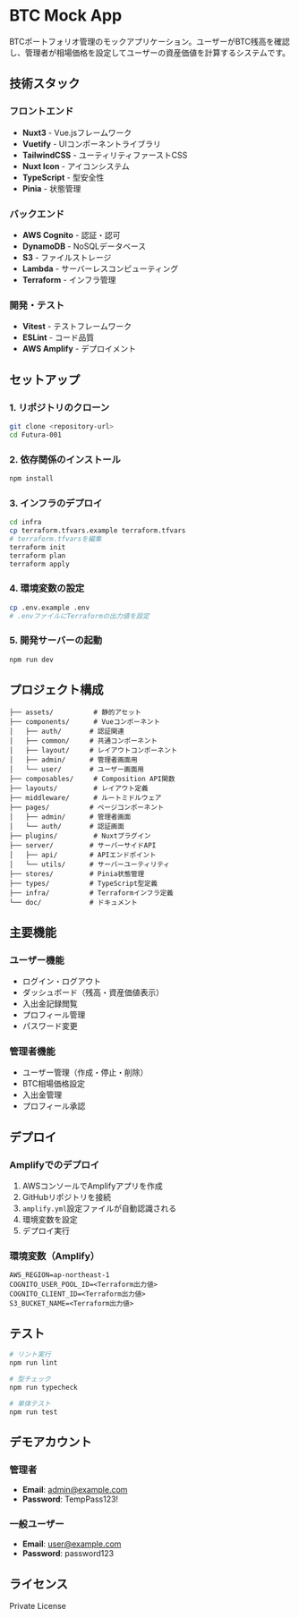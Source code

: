 # BTC Mock App

BTCポートフォリオ管理のモックアプリケーション。ユーザーがBTC残高を確認し、管理者が相場価格を設定してユーザーの資産価値を計算するシステムです。

## 技術スタック

### フロントエンド
- **Nuxt3** - Vue.jsフレームワーク
- **Vuetify** - UIコンポーネントライブラリ
- **TailwindCSS** - ユーティリティファーストCSS
- **Nuxt Icon** - アイコンシステム
- **TypeScript** - 型安全性
- **Pinia** - 状態管理

### バックエンド
- **AWS Cognito** - 認証・認可
- **DynamoDB** - NoSQLデータベース
- **S3** - ファイルストレージ
- **Lambda** - サーバーレスコンピューティング
- **Terraform** - インフラ管理

### 開発・テスト
- **Vitest** - テストフレームワーク
- **ESLint** - コード品質
- **AWS Amplify** - デプロイメント

## セットアップ

### 1. リポジトリのクローン
```bash
git clone <repository-url>
cd Futura-001
```

### 2. 依存関係のインストール
```bash
npm install
```

### 3. インフラのデプロイ
```bash
cd infra
cp terraform.tfvars.example terraform.tfvars
# terraform.tfvarsを編集
terraform init
terraform plan
terraform apply
```

### 4. 環境変数の設定
```bash
cp .env.example .env
# .envファイルにTerraformの出力値を設定
```

### 5. 開発サーバーの起動
```bash
npm run dev
```

## プロジェクト構成

```
├── assets/          # 静的アセット
├── components/      # Vueコンポーネント
│   ├── auth/       # 認証関連
│   ├── common/     # 共通コンポーネント
│   ├── layout/     # レイアウトコンポーネント
│   ├── admin/      # 管理者画面用
│   └── user/       # ユーザー画面用
├── composables/     # Composition API関数
├── layouts/         # レイアウト定義
├── middleware/      # ルートミドルウェア
├── pages/          # ページコンポーネント
│   ├── admin/      # 管理者画面
│   └── auth/       # 認証画面
├── plugins/         # Nuxtプラグイン
├── server/         # サーバーサイドAPI
│   ├── api/        # APIエンドポイント
│   └── utils/      # サーバーユーティリティ
├── stores/         # Pinia状態管理
├── types/          # TypeScript型定義
├── infra/          # Terraformインフラ定義
└── doc/            # ドキュメント
```

## 主要機能

### ユーザー機能
- ログイン・ログアウト
- ダッシュボード（残高・資産価値表示）
- 入出金記録閲覧
- プロフィール管理
- パスワード変更

### 管理者機能
- ユーザー管理（作成・停止・削除）
- BTC相場価格設定
- 入出金管理
- プロフィール承認

## デプロイ

### Amplifyでのデプロイ
1. AWSコンソールでAmplifyアプリを作成
2. GitHubリポジトリを接続
3. `amplify.yml`設定ファイルが自動認識される
4. 環境変数を設定
5. デプロイ実行

### 環境変数（Amplify）
```
AWS_REGION=ap-northeast-1
COGNITO_USER_POOL_ID=<Terraform出力値>
COGNITO_CLIENT_ID=<Terraform出力値>
S3_BUCKET_NAME=<Terraform出力値>
```

## テスト

```bash
# リント実行
npm run lint

# 型チェック
npm run typecheck

# 単体テスト
npm run test
```

## デモアカウント

### 管理者
- **Email**: admin@example.com
- **Password**: TempPass123!

### 一般ユーザー
- **Email**: user@example.com  
- **Password**: password123

## ライセンス

Private License